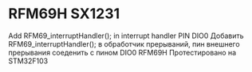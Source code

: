 # RFM69H SX1231

Add RFM69_interruptHandler(); in interrupt handler PIN DIO0 
Добавить RFM69_interruptHandler(); в обработчик прерываний, пин внешнего прерывания соеденить с пином DIO0 RFM69H
Протестировано на STM32F103

